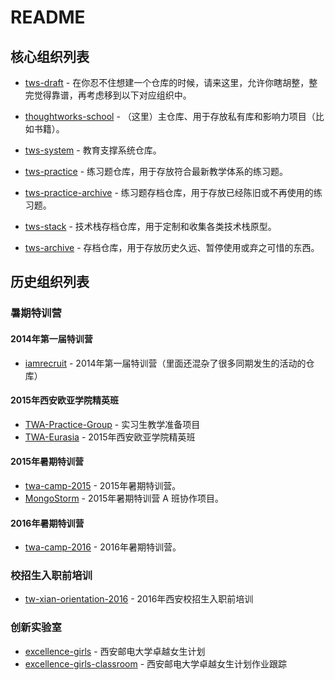 # README

## 核心组织列表

- [tws-draft](https://github.com/tws-draft) - 在你忍不住想建一个仓库的时候，请来这里，允许你瞎胡整，整完觉得靠谱，再考虑移到以下对应组织中。

- [thoughtworks-school](https://github.com/thoughtworks-school) - （这里）主仓库、用于存放私有库和影响力项目（比如书籍）。
- [tws-system](https://github.com/tws-system) - 教育支撑系统仓库。
- [tws-practice](https://github.com/tws-practice) - 练习题仓库，用于存放符合最新教学体系的练习题。
- [tws-practice-archive](https://github.com/tws-practice-archive) - 练习题存档仓库，用于存放已经陈旧或不再使用的练习题。
- [tws-stack](https://github.com/tws-stack) - 技术栈存档仓库，用于定制和收集各类技术栈原型。
- [tws-archive](https://github.com/tws-archive) - 存档仓库，用于存放历史久远、暂停使用或弃之可惜的东西。

## 历史组织列表

### 暑期特训营

#### 2014年第一届特训营

- [iamrecruit](https://github.com/iamrecruit) - 2014年第一届特训营（里面还混杂了很多同期发生的活动的仓库）

#### 2015年西安欧亚学院精英班

- [TWA-Practice-Group](https://github.com/TWA-Practice-Group) - 实习生教学准备项目
- [TWA-Eurasia](https://github.com/TWA-Eurasia) - 2015年西安欧亚学院精英班

#### 2015年暑期特训营

- [twa-camp-2015](https://github.com/twa-camp-2015) - 2015年暑期特训营。
- [MongoStorm](https://github.com/MongoStorm) - 2015年暑期特训营 A 班协作项目。

#### 2016年暑期特训营

- [twa-camp-2016](https://github.com/twa-camp-2016) - 2016年暑期特训营。

### 校招生入职前培训
- [tw-xian-orientation-2016](https://github.com/tw-xian-orientation-2016) - 2016年西安校招生入职前培训

### 创新实验室

- [excellence-girls](https://github.com/excellence-girls) - 西安邮电大学卓越女生计划
- [excellence-girls-classroom](https://github.com/excellence-girls-classroom) - 西安邮电大学卓越女生计划作业跟踪

